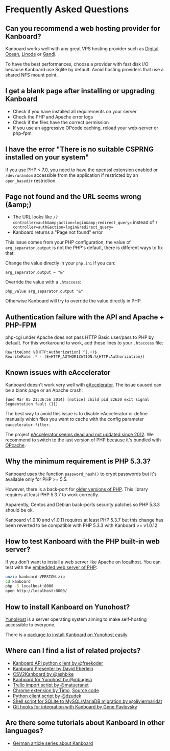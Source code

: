Frequently Asked Questions
==========================

Can you recommend a web hosting provider for Kanboard?
------------------------------------------------------

Kanboard works well with any great VPS hosting provider such as [Digital Ocean](https://www.digitalocean.com/?refcode=4b541f47aae4),
[Linode](https://www.linode.com/?r=4e381ac8a61116f40c60dc7438acc719610d8b11) or [Gandi](https://www.gandi.net/).

To have the best performances, choose a provider with fast disk I/O because Kanboard use Sqlite by default.
Avoid hosting providers that use a shared NFS mount point.


I get a blank page after installing or upgrading Kanboard
---------------------------------------------------------

- Check if you have installed all requirements on your server
- Check the PHP and Apache error logs
- Check if the files have the correct permission
- If you use an aggressive OPcode caching, reload your web-server or php-fpm


I have the error "There is no suitable CSPRNG installed on your system"
-----------------------------------------------------------------------

If you use PHP < 7.0, you need to have the openssl extension enabled or `/dev/urandom` accessible from the application if restricted by an `open_basedir` restriction.


Page not found and the URL seems wrong (&amp;amp;)
--------------------------------------------------

- The URL looks like `/?controller=auth&amp;action=login&amp;redirect_query=` instead of `?controller=auth&action=login&redirect_query=`
- Kanboard returns a "Page not found" error

This issue comes from your PHP configuration, the value of `arg_separator.output` is not the PHP's default, there is different ways to fix that:

Change the value directly in your `php.ini` if you can:

```
arg_separator.output = "&"
```

Override the value with a `.htaccess`:

```
php_value arg_separator.output "&"
```

Otherwise Kanboard will try to override the value directly in PHP.


Authentication failure with the API and Apache + PHP-FPM
--------------------------------------------------------

php-cgi under Apache does not pass HTTP Basic user/pass to PHP by default.
For this workaround to work, add these lines to your `.htaccess` file:

```
RewriteCond %{HTTP:Authorization} ^(.+)$
RewriteRule .* - [E=HTTP_AUTHORIZATION:%{HTTP:Authorization}]
```


Known issues with eAccelerator
------------------------------

Kanboard doesn't work very well with [eAccelerator](http://eaccelerator.net).
The issue caused can be a blank page or an Apache crash:

```
[Wed Mar 05 21:36:56 2014] [notice] child pid 22630 exit signal Segmentation fault (11)
```

The best way to avoid this issue is to disable eAccelerator or define manually which files you want to cache with the config parameter `eaccelerator.filter`.

The project [eAccelerator seems dead and not updated since 2012](https://github.com/eaccelerator/eaccelerator/commits/master).
We recommend to switch to the last version of PHP because it's bundled with [OPcache](http://php.net/manual/en/intro.opcache.php).


Why the minimum requirement is PHP 5.3.3?
-----------------------------------------

Kanboard uses the function `password_hash()` to crypt passwords but it's available only for PHP >= 5.5.

However, there is a back-port for [older versions of PHP](https://github.com/ircmaxell/password_compat#requirements).
This library requires at least PHP 5.3.7 to work correctly.

Apparently, Centos and Debian back-ports security patches so PHP 5.3.3 should be ok.

Kanboard v1.0.10 and v1.0.11 requires at least PHP 5.3.7 but this change has been reverted to be compatible with PHP 5.3.3 with Kanboard >= v1.0.12


How to test Kanboard with the PHP built-in web server?
------------------------------------------------------

If you don't want to install a web server like Apache on localhost. You can test with the [embedded web server of PHP](http://www.php.net/manual/en/features.commandline.webserver.php):

```bash
unzip kanboard-VERSION.zip
cd kanboard
php -S localhost:8000
open http://localhost:8000/
```


How to install Kanboard on Yunohost?
------------------------------------

[YunoHost](https://yunohost.org/) is a server operating system aiming to make self-hosting accessible to everyone.

There is a [package to install Kanboard on Yunohost easily](https://github.com/mbugeia/kanboard_ynh).


Where can I find a list of related projects?
--------------------------------------------

- [Kanboard API python client by @freekoder](https://github.com/freekoder/kanboard-py)
- [Kanboard Presenter by David Eberlein](https://github.com/davideberlein/kanboard-presenter)
- [CSV2Kanboard by @ashbike](https://github.com/ashbike/csv2kanboard)
- [Kanboard for Yunohost by @mbugeia](https://github.com/mbugeia/kanboard_ynh)
- [Trello import script by @matueranet](https://github.com/matueranet/kanboard-import-trello)
- [Chrome extension by Timo](https://chrome.google.com/webstore/detail/kanboard-quickmenu/akjbeplnnihghabpgcfmfhfmifjljneh?utm_source=chrome-ntp-icon), [Source code](https://github.com/BlueTeck/kanboard_chrome_extension)
- [Python client script by @dzudek](https://gist.github.com/fguillot/84c70d4928eb1e0cb374)
- [Shell script for SQLite to MySQL/MariaDB migration by @oliviermaridat](https://github.com/oliviermaridat/kanboard-sqlite2mysql)
- [Git hooks for integration with Kanboard by Gene Pavlovsky](https://github.com/gene-pavlovsky/kanboard-git-hooks)


Are there some tutorials about Kanboard in other languages?
-----------------------------------------------------------

- [German article series about Kanboard](http://demaya.de/wp/2014/07/kanboard-eine-jira-alternative-im-detail-installation/)
